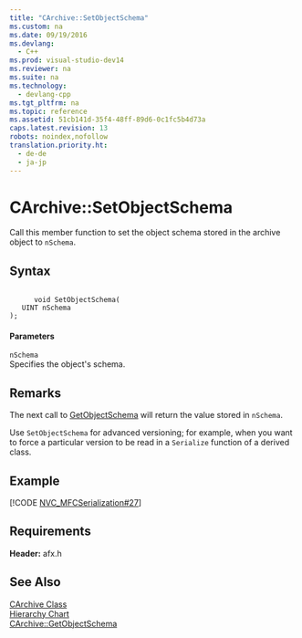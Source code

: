 ```yaml
---
title: "CArchive::SetObjectSchema"
ms.custom: na
ms.date: 09/19/2016
ms.devlang: 
  - C++
ms.prod: visual-studio-dev14
ms.reviewer: na
ms.suite: na
ms.technology: 
  - devlang-cpp
ms.tgt_pltfrm: na
ms.topic: reference
ms.assetid: 51cb141d-35f4-48ff-89d6-0c1fc5b4d73a
caps.latest.revision: 13
robots: noindex,nofollow
translation.priority.ht: 
  - de-de
  - ja-jp
---
```

# CArchive::SetObjectSchema
Call this member function to set the object schema stored in the archive object to `nSchema`.  
  
## Syntax  
  
```  
  
      void SetObjectSchema(  
   UINT nSchema   
);  
```  
  
#### Parameters  
 `nSchema`  
 Specifies the object's schema.  
  
## Remarks  
 The next call to [GetObjectSchema](../vs140/CArchive--GetObjectSchema.md) will return the value stored in `nSchema`.  
  
 Use `SetObjectSchema` for advanced versioning; for example, when you want to force a particular version to be read in a `Serialize` function of a derived class.  
  
## Example  
 [!CODE [NVC_MFCSerialization#27](../CodeSnippet/VS_Snippets_Cpp/NVC_MFCSerialization#27)]  
  
## Requirements  
 **Header:** afx.h  
  
## See Also  
 [CArchive Class](../vs140/CArchive-Class.md)   
 [Hierarchy Chart](../vs140/Hierarchy-Chart.md)   
 [CArchive::GetObjectSchema](../vs140/CArchive--GetObjectSchema.md)